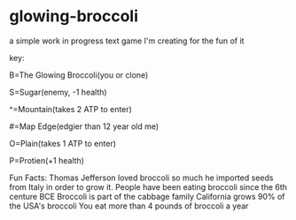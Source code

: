 # glowing-broccoli
a simple work in progress text game I'm creating for the fun of it

key:

B=The Glowing Broccoli(you or clone)

S=Sugar(enemy, -1 health)

^=Mountain(takes 2 ATP to enter)

#=Map Edge(edgier than 12 year old me)

O=Plain(takes 1 ATP to enter)

P=Protien(+1 health)

Fun Facts:
Thomas Jefferson loved broccoli so much he imported seeds from Italy in order to grow it.
People have been eating broccoli since the 6th centure BCE
Broccoli is part of the cabbage family
California grows 90% of the USA's broccoli
You eat more than 4 pounds of broccoli a year
